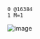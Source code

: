     0 @16384 
    1 M=1 
  ![image](https://github.com/user-attachments/assets/3322afe9-6a62-4d33-8062-e12879988de3)
